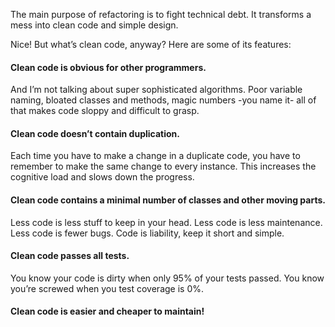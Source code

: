 The main purpose of refactoring is to fight technical debt. It transforms a mess into clean code and simple design.

Nice! But what’s clean code, anyway? Here are some of its features:

#### Clean code is obvious for other programmers.
And I’m not talking about super sophisticated algorithms. Poor variable naming, bloated classes and methods, magic numbers -you name it- all of that makes code sloppy and difficult to grasp.

#### Clean code doesn’t contain duplication.
Each time you have to make a change in a duplicate code, you have to remember to make the same change to every instance. This increases the cognitive load and slows down the progress.

#### Clean code contains a minimal number of classes and other moving parts.
Less code is less stuff to keep in your head. Less code is less maintenance. Less code is fewer bugs. Code is liability, keep it short and simple.

#### Clean code passes all tests.
You know your code is dirty when only 95% of your tests passed. You know you’re screwed when you test coverage is 0%.

#### Clean code is easier and cheaper to maintain!